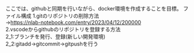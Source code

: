 ここでは、githubと同期を行いながら、docker環境を作成することを目標。
ファイル構成
1.gitのリポジトリの削除方法<br>
→https://nlab-notebook.com/entry/2023/04/12/200000<br>
2.vscodeからgithubのリポジトリを登録する方法<br> 
2_1:ブランチを発行、登録(新しい開発環境)<br> 
2_2:gitadd→gitcommit→gitpushを行う<br> 

